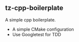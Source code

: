 ## tz-cpp-boilerplate
A simple cpp boilerplate.
- A simple CMake configuration
- Use Googletest for TDD
